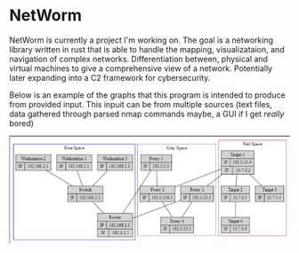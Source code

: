 # NetWorm

NetWorm is currently a project I'm working on. The goal is a networking library written in rust that is able to handle the mapping, visualizataion, and navigation of complex networks. Differentiation between, physical and virtual machines to give a comprehensive view of a network. Potentially later expanding into a C2 framework for cybersecurity.

Below is an example of the graphs that this program is intended to produce from provided input. This inpuit can be from multiple sources (text files, data gathered through parsed nmap commands maybe, a GUI if I get *really* bored)

![This is supposed to ba an image of a network graph](example.png "Example Graph")